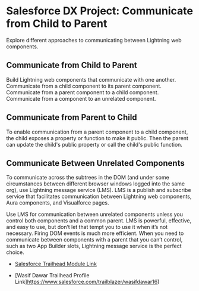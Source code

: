 # Salesforce DX Project: Communicate from Child to Parent

Explore different approaches to communicating between Lightning web components.

## Communicate from Child to Parent

Build Lightning web components that communicate with one another.
Communicate from a child component to its parent component.
Communicate from a parent component to a child component.
Communicate from a component to an unrelated component.

## Communicate from Parent to Child

To enable communication from a parent component to a child component, the child exposes a property or function to make it public. Then the parent can update the child's public property or call the child's public function.

## Communicate Between Unrelated Components

To communicate across the subtrees in the DOM (and under some circumstances between different browser windows logged into the same org), use Lightning message service (LMS). LMS is a publish and subscribe service that facilitates communication between Lightning web components, Aura components, and Visualforce pages.  

Use LMS for communication between unrelated components unless you control both components and a common parent. LMS is powerful, effective, and easy to use, but don’t let that tempt you to use it when it’s not necessary. Firing DOM events is much more efficient. When you need to communicate between components with a parent that you can’t control, such as two App Builder slots, Lightning message service is the perfect choice.

- [Salesforce Trailhead Module Link](https://trailhead.salesforce.com/content/learn/projects/communicate-between-lightning-web-components?trailmix_creator_id=journeytosalesforce&trailmix_slug=all-about-lwc)

- [Wasif Dawar Trailhead Profile Link]https://www.salesforce.com/trailblazer/wasifdawar16)
